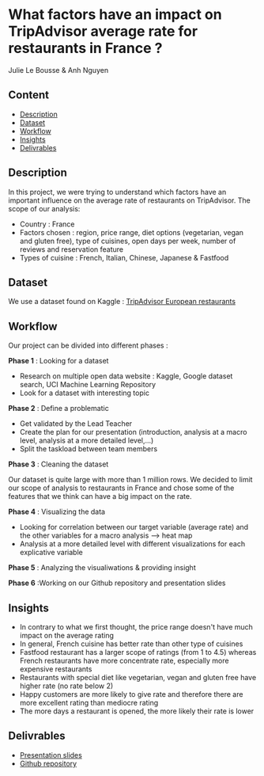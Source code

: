 # What factors have an impact on TripAdvisor average rate for restaurants in France ?
Julie Le Bousse & Anh Nguyen
## Content
- [Description](https://github.com/anhfrenay/tripadvisor_rating/blob/main/README.md#description)
- [Dataset](https://github.com/anhfrenay/tripadvisor_rating/blob/main/README.md#dataset)
- [Workflow](https://github.com/anhfrenay/tripadvisor_rating/blob/main/README.md#workflow)
- [Insights](https://github.com/anhfrenay/tripadvisor_rating/blob/main/README.md#insights)
- [Delivrables](https://github.com/anhfrenay/tripadvisor_rating/blob/main/README.md#delivrables)

## Description
In this project, we were trying to understand which factors have an important influence on the average rate of restaurants on TripAdvisor.
The scope of our analysis:
- Country : France
- Factors chosen : region, price range, diet options (vegetarian, vegan and gluten free), type of cuisines, open days per week, number of reviews and reservation feature
- Types of cuisine : French, Italian, Chinese, Japanese & Fastfood


## Dataset 
We use a dataset found on Kaggle : [TripAdvisor European restaurants](https://www.kaggle.com/stefanoleone992/tripadvisor-european-restaurants)


## Workflow
Our project can be divided into different phases  :

**Phase 1** : Looking for a dataset
- Research on multiple open data website : Kaggle, Google dataset search, UCI Machine Learning Repository
- Look for a dataset with interesting topic


**Phase 2** : Define a problematic
- Get validated by the Lead Teacher
- Create the plan for our presentation (introduction, analysis at a macro level, analysis at a more detailed level,...)
- Split the taskload between team members

**Phase 3** : Cleaning the dataset

Our dataset is quite large with more than 1 million rows.
We decided to limit our scope of analysis to restaurants in France and chose some of the features that we think can have a big impact on the rate.

**Phase 4** : Visualizing the data
- Looking for correlation between our target variable (average rate) and the other variables for a macro analysis --> heat map
- Analysis at a more detailed level with different visualizations for each explicative variable 

**Phase 5** : Analyzing the visualiwations & providing insight

**Phase 6** :Working on our Github repository and presentation slides

## Insights
- In contrary to what we first thought, the price range doesn't have much impact on the average rating
- In general, French cuisine has better rate than other type of cuisines
- Fastfood restaurant has a larger scope of ratings (from 1 to 4.5) whereas French restaurants have more concentrate rate, especially more expensive restaurants
- Restaurants with special diet like vegetarian, vegan and gluten free have higher rate (no rate below 2)
- Happy customers are more likely to give rate and therefore there are more excellent rating than mediocre rating
- The more days a restaurant is opened, the more likely their rate is lower

## Delivrables
- [Presentation slides](https://docs.google.com/presentation/d/1F1Tc0VYJAZ6wa5WXom2XwlFsfIymruCJ/edit#slide=id.p8)
- [Github repository](https://github.com/anhfrenay/tripadvisor_rating)
